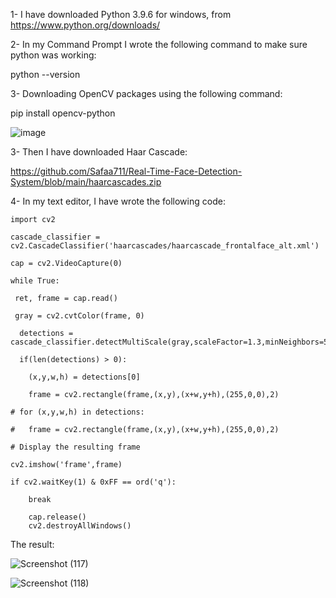 1- I have downloaded Python 3.9.6 for windows, from https://www.python.org/downloads/

2- In my Command Prompt I wrote the following command to make sure python was working:

python --version 

3- Downloading OpenCV packages using the following command:

pip install opencv-python

![image](https://user-images.githubusercontent.com/85526390/128372318-fdf27c0f-4d25-4907-ab74-33f808660fe5.png)

3- Then I have downloaded Haar Cascade:

https://github.com/Safaa711/Real-Time-Face-Detection-System/blob/main/haarcascades.zip

4- In my text editor, I have wrote the following code: 


    import cv2
    
    cascade_classifier = cv2.CascadeClassifier('haarcascades/haarcascade_frontalface_alt.xml')

    cap = cv2.VideoCapture(0)

    while True:
   
     ret, frame = cap.read()
  
     gray = cv2.cvtColor(frame, 0)
   
      detections = cascade_classifier.detectMultiScale(gray,scaleFactor=1.3,minNeighbors=5)
  
      if(len(detections) > 0):
    
        (x,y,w,h) = detections[0]
        
        frame = cv2.rectangle(frame,(x,y),(x+w,y+h),(255,0,0),2)

    # for (x,y,w,h) in detections:
    
    # 	frame = cv2.rectangle(frame,(x,y),(x+w,y+h),(255,0,0),2)

    # Display the resulting frame
    
    cv2.imshow('frame',frame)
    
    if cv2.waitKey(1) & 0xFF == ord('q'):
    
        break
        
        cap.release() 
        cv2.destroyAllWindows()

The result:

![Screenshot (117)](https://user-images.githubusercontent.com/85526390/128439288-6ad7833f-c0a9-4b77-9baa-1af01fa6d767.png)

![Screenshot (118)](https://user-images.githubusercontent.com/85526390/128439316-23d409fa-2c9b-465b-8046-b84af0c432e8.png)











